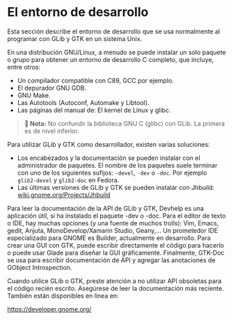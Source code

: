 # El entorno de desarrollo

Esta sección describe el entorno de desarrollo que se usa normalmente al programar con GLib y GTK en un sistema Unix.

En una distribución GNU/Linux, a menudo se puede instalar un solo paquete o grupo para obtener un entorno de desarrollo C completo, que incluye, entre otros:

* Un compilador compatible con C89, GCC por ejemplo.
* El depurador GNU GDB.
* GNU Make.
* Las Autotools (Autoconf, Automake y Libtool).
* Las páginas del manual de: El kernel de Linux y glibc.

> **📌 Nota:** No confundir la biblioteca GNU C (glibc) con GLib. La primera es de nivel inferior.

Para utilizar GLib y GTK como desarrollador, existen varias soluciones:

* Los encabezados y la documentación se pueden instalar con el administrador de paquetes. El nombre de los paquetes suele terminar con uno de los siguientes sufijos: `-devel`, `-dev` o `-doc`. Por ejemplo `glib2-devel` y `glib2-doc` en Fedora.
* Las últimas versiones de GLib y GTK se pueden instalar con Jhbuild: [wiki.gnome.org/Projects/Jhbuild](https://wiki.gnome.org/Projects/Jhbuild)

Para leer la documentación de la API de GLib y GTK, Devhelp es una aplicación útil, si ha instalado el paquete -dev o -doc. Para el editor de texto o IDE, hay muchas opciones (y una fuente de muchos trolls): Vim, Emacs, gedit, Anjuta, MonoDevelop/Xamarin Studio, Geany,... Un prometedor IDE especializado para GNOME es Builder, actualmente en desarrollo. Para crear una GUI con GTK, puede escribir directamente el código para hacerlo o puede usar Glade para diseñar la GUI gráficamente. Finalmente, GTK-Doc se usa para escribir documentación de API y agregar las anotaciones de GObject Introspection.

Cuando utilice GLib o GTK, preste atención a no utilizar API obsoletas para el código recién escrito. Asegúrese de leer la documentación más reciente. También están disponibles en línea en:

<https://developer.gnome.org/>